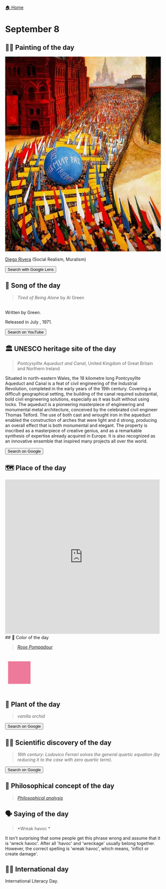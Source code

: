 
[🏠 Home](../../index.md)

# September 8

## 🧑‍🎨 Painting of the day

<img width="600" src="../img/Diego_Rivera_1.jpg">

[Diego Rivera](http://en.wikipedia.org/wiki/Diego_Rivera) (Social Realism, Muralism)

<button class="btn btn-success"
onclick=" window.open('https://lens.google.com/uploadbyurl?url=https://iretes.github.io/one-a-day/data/img/Diego_Rivera_1.jpg','_blank')">
Search with Google Lens
</button>

## 🎼 Song of the day

> *Tired of Being Alone*
by Al Green

<br />Written by Green.

Released in July , 1971.

<button class="btn btn-success"
onclick=" window.open('http://www.youtube.com/search?q=Tired of Being Alone by Al Green','_blank')">
Search on YouTube
</button>

## 🏛️ UNESCO heritage site of the day

> *Pontcysyllte Aqueduct and Canal*, United Kingdom of Great Britain and Northern Ireland

<p>Situated in north-eastern Wales, the 18 kilometre long Pontcysyllte Aqueduct and Canal is a feat of civil engineering of the Industrial Revolution, completed in the early years of the 19th century. Covering a difficult geographical setting, the building of the canal required substantial, bold civil engineering solutions, especially as it was built without using locks. The aqueduct is a pioneering masterpiece of engineering and monumental metal architecture, conceived by the celebrated civil engineer Thomas Telford. The use of both cast and wrought iron in the aqueduct enabled the construction of arches that were light and d strong, producing an overall effect that is both monumental and elegant. The property is inscribed as a masterpiece of creative genius, and as a remarkable synthesis of expertise already acquired in Europe. It is also recognized as an innovative ensemble that inspired many projects all over the world.</p>

<button class="btn btn-success"
onclick=" window.open('http://www.google.com/search?q=Pontcysyllte Aqueduct and Canal','_blank')">
Search on Google
</button>

## 🗺️ Place of the day

<iframe
src="https://www.mapcrunch.com"
name="mapcrunch"
width="500"
height="500"
allowTransparency="true"
scrolling="no"
frameborder="0"
>
</iframe>
## 🎨 Color of the day

> *[Rose Pompadour](https://en.wikipedia.org/wiki/Shades_of_pink#Rose_Pompadour)*

<div style="color:#ED7A9B; font-size: 100px;">&#9632;</div>

## 🌿 Plant of the day

> *vanilla orchid*

<button class="btn btn-success"
onclick=" window.open('http://www.google.com/search?q=vanilla orchid','_blank')">
Search on Google
</button>

## 🧑‍🔬 Scientific discovery of the day

> *16th century: Lodovico Ferrari solves the general quartic equation (by reducing it to the case with zero quartic term).*

<button class="btn btn-success"
onclick=" window.open('http://www.google.com/search?q=16th century: Lodovico Ferrari solves the general quartic equation (by reducing it to the case with zero quartic term).','_blank')">
Search on Google
</button>

## 💭 Philosophical concept of the day

> *[Philosophical analysis](https://en.wikipedia.org/wiki/Philosophical_analysis)*

## 🗣️ Saying of the day

> *Wreak havoc *

It isn't surprising that some people get this phrase wrong and assume that it is 'wreck havoc'. After all 'havoc' and 'wreckage' usually belong together. However, the correct spelling is 'wreak havoc', which means, 'inflict or create damage'.

## 🏳️‍🌈 International day

International Literacy Day.